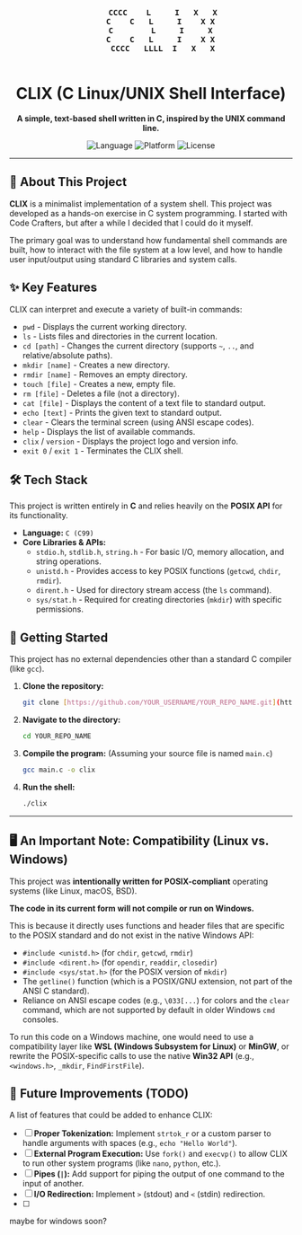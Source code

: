 <div align="center">

<pre>
   <strong>
     CCCC    L     I   X   X
    C    C   L     I    X X
    C        L     I     X
    C    C   L     I    X X
     CCCC   LLLL  I   X   X
   </strong>
</pre>

# CLIX (C Linux/UNIX Shell Interface)

**A simple, text-based shell written in C, inspired by the UNIX command line.**

<p>
  <img alt="Language" src="https://img.shields.io/badge/Language-C-blue.svg?style=for-the-badge">
  <img alt="Platform" src="https://img.shields.io/badge/Platform-Linux%20(POSIX)-green.svg?style=for-the-badge">
  <img alt="License" src="https://img.shields.io/badge/License-MIT-yellow.svg?style=for-the-badge">
</p>
</div>

---

## 🚀 About This Project

**CLIX** is a minimalist implementation of a system shell. This project was developed as a hands-on exercise in C system programming. I started with Code Crafters, but after a while I decided that I could do it myself.

The primary goal was to understand how fundamental shell commands are built, how to interact with the file system at a low level, and how to handle user input/output using standard C libraries and system calls.

## ✨ Key Features

CLIX can interpret and execute a variety of built-in commands:

* `pwd` - Displays the current working directory.
* `ls` - Lists files and directories in the current location.
* `cd [path]` - Changes the current directory (supports `~`, `..`, and relative/absolute paths).
* `mkdir [name]` - Creates a new directory.
* `rmdir [name]` - Removes an empty directory.
* `touch [file]` - Creates a new, empty file.
* `rm [file]` - Deletes a file (not a directory).
* `cat [file]` - Displays the content of a text file to standard output.
* `echo [text]` - Prints the given text to standard output.
* `clear` - Clears the terminal screen (using ANSI escape codes).
* `help` - Displays the list of available commands.
* `clix` / `version` - Displays the project logo and version info.
* `exit 0` / `exit 1` - Terminates the CLIX shell.

## 🛠️ Tech Stack

This project is written entirely in **C** and relies heavily on the **POSIX API** for its functionality.

* **Language:** `C (C99)`
* **Core Libraries & APIs:**
    * `stdio.h`, `stdlib.h`, `string.h` - For basic I/O, memory allocation, and string operations.
    * `unistd.h` - Provides access to key POSIX functions (`getcwd`, `chdir`, `rmdir`).
    * `dirent.h` - Used for directory stream access (the `ls` command).
    * `sys/stat.h` - Required for creating directories (`mkdir`) with specific permissions.

## 🏁 Getting Started

This project has no external dependencies other than a standard C compiler (like `gcc`).

1.  **Clone the repository:**
    ```bash
    git clone [https://github.com/YOUR_USERNAME/YOUR_REPO_NAME.git](https://github.com/YOUR_USERNAME/YOUR_REPO_NAME.git)
    ```

2.  **Navigate to the directory:**
    ```bash
    cd YOUR_REPO_NAME
    ```

3.  **Compile the program:**
    (Assuming your source file is named `main.c`)
    ```bash
    gcc main.c -o clix
    ```

4.  **Run the shell:**
    ```bash
    ./clix
    ```

---

## 🖥️ An Important Note: Compatibility (Linux vs. Windows)

This project was **intentionally written for POSIX-compliant** operating systems (like Linux, macOS, BSD).

**The code in its current form will not compile or run on Windows.**

This is because it directly uses functions and header files that are specific to the POSIX standard and do not exist in the native Windows API:

* `#include <unistd.h>` (for `chdir`, `getcwd`, `rmdir`)
* `#include <dirent.h>` (for `opendir`, `readdir`, `closedir`)
* `#include <sys/stat.h>` (for the POSIX version of `mkdir`)
* The `getline()` function (which is a POSIX/GNU extension, not part of the ANSI C standard).
* Reliance on ANSI escape codes (e.g., `\033[...`) for colors and the `clear` command, which are not supported by default in older Windows `cmd` consoles.

To run this code on a Windows machine, one would need to use a compatibility layer like **WSL (Windows Subsystem for Linux)** or **MinGW**, or rewrite the POSIX-specific calls to use the native **Win32 API** (e.g., `<windows.h>`, `_mkdir`, `FindFirstFile`).

## 🔮 Future Improvements (TODO)

A list of features that could be added to enhance CLIX:

* [ ] **Proper Tokenization:** Implement `strtok_r` or a custom parser to handle arguments with spaces (e.g., `echo "Hello World"`).
* [ ] **External Program Execution:** Use `fork()` and `execvp()` to allow CLIX to run other system programs (like `nano`, `python`, etc.).
* [ ] **Pipes (`|`):** Add support for piping the output of one command to the input of another.
* [ ] **I/O Redirection:** Implement `>` (stdout) and `<` (stdin) redirection.
* [ ] 
maybe for windows soon?
